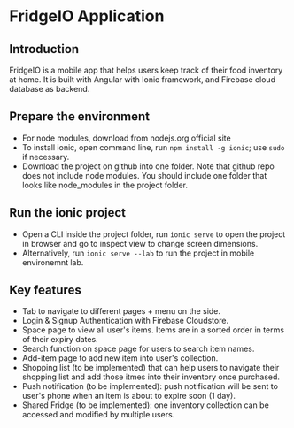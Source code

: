 # FridgeIO Application

## Introduction
FridgeIO is a mobile app that helps users keep track of their food inventory at home. It is built with Angular with Ionic framework, and Firebase cloud database as backend.

## Prepare the environment
* For node modules, download from nodejs.org official site
* To install ionic, open command line, run `npm install -g ionic`; use `sudo` if necessary.
* Download the project on github into one folder. Note that github repo does not include node modules. You should include one folder that looks like node_modules in the project folder.

## Run the ionic project
* Open a CLI inside the project folder, run `ionic serve` to open the project in browser and go to inspect view to change screen dimensions. 
* Alternatively, run `ionic serve --lab` to run the project in mobile environemnt lab.

## Key features
* Tab to navigate to different pages + menu on the side.
* Login & Signup Authentication with Firebase Cloudstore.
* Space page to view all user's items. Items are in a sorted order in terms of their expiry dates.
* Search function on space page for users to search item names.
* Add-item page to add new item into user's collection.
* Shopping list (to be implemented) that can help users to navigate their shopping list and add those itmes into their inventory once purchased.
* Push notification (to be implemented): push notification will be sent to user's phone when an item is about to expire soon (1 day).
* Shared Fridge (to be implemented): one inventory collection can be accessed and modified by multiple users. 
